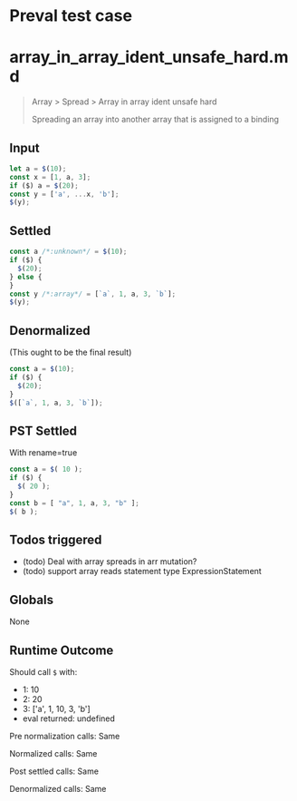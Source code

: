 # Preval test case

# array_in_array_ident_unsafe_hard.md

> Array > Spread > Array in array ident unsafe hard
>
> Spreading an array into another array that is assigned to a binding

## Input

`````js filename=intro
let a = $(10);
const x = [1, a, 3];
if ($) a = $(20);
const y = ['a', ...x, 'b'];
$(y);
`````


## Settled


`````js filename=intro
const a /*:unknown*/ = $(10);
if ($) {
  $(20);
} else {
}
const y /*:array*/ = [`a`, 1, a, 3, `b`];
$(y);
`````


## Denormalized
(This ought to be the final result)

`````js filename=intro
const a = $(10);
if ($) {
  $(20);
}
$([`a`, 1, a, 3, `b`]);
`````


## PST Settled
With rename=true

`````js filename=intro
const a = $( 10 );
if ($) {
  $( 20 );
}
const b = [ "a", 1, a, 3, "b" ];
$( b );
`````


## Todos triggered


- (todo) Deal with array spreads in arr mutation?
- (todo) support array reads statement type ExpressionStatement


## Globals


None


## Runtime Outcome


Should call `$` with:
 - 1: 10
 - 2: 20
 - 3: ['a', 1, 10, 3, 'b']
 - eval returned: undefined

Pre normalization calls: Same

Normalized calls: Same

Post settled calls: Same

Denormalized calls: Same
